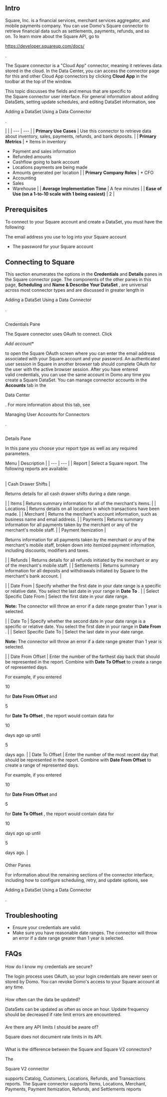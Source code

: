

Intro
-------

Square, Inc. is a financial services, merchant services aggregator, and mobile payments company. You can use Domo's Square connector to retrieve financial data such as settlements, payments, refunds, and so on. To learn more about the Square API, go to

https://developer.squareup.com/docs/

.


 The Square connector is a "Cloud App" connector, meaning it retrieves data stored in the cloud. In the Data Center, you can access the connector page for this and other Cloud App connectors by clicking
 **Cloud App**
 in the toolbar at the top of the window.


 This topic discusses the fields and menus that are specific to the Square connector user interface. For general information about adding DataSets, setting update schedules, and editing DataSet information, see

Adding a DataSet Using a Data Connector

.

  |  |
| --- | --- |
|
**Primary Use Cases**
 |
 Use this connector to retrieve data about inventory, sales, payments, refunds, and bank deposits.
  |
|
**Primary Metrics**
 | * Items in inventory
* Payment and sales information
* Refunded amounts
* Cashflow going to bank account
* Locations payments are being made
* Amounts generated per location
 |
|
**Primary Company Roles**
 | * CFO
* Accounting
* Sales
* Warehouse
 |
|
**Average Implementation Time**
 |
 A few minutes
  |
|
**Ease of Use (on a 1-to-10 scale with 1 being easiest)**
 |
 2
  |

Prerequisites
---------------

To connect to your Square account and create a DataSet, you must have the following:

 The email address you use to log into your Square account
* The password for your Square account

Connecting to Square
----------------------

This section enumerates the options in the
 **Credentials**
 and
 **Details**
 panes in the Square connector page. The components of the other panes in this page,
 **Scheduling**
 and
 **Name & Describe Your DataSet**
 , are universal across most connector types and are discussed in greater length in

Adding a DataSet Using a Data Connector

.

##
 Credentials Pane

The Square connector uses OAuth to connect. Click

*Add account**

to open the Square OAuth screen where you can enter the email address associated with your Square account and your password. An authenticated user session in Square in another browser tab should complete OAuth for the user with the active browser session. After you have entered valid credentials, you can use the same account in Domo any time you create a Square DataSet. You can manage connector accounts in the
 **Accounts**
 tab in the

Data Center

. For more information about this tab, see

Managing User Accounts for Connectors

.

##
 Details Pane

In this pane you choose your report type as well as any required parameters.


 Menu
  |
 Description
  |
| --- | --- |
|
 Report
  |
 Select a Square report. The following reports are available:


|  |  |
| --- | --- |
|
 Cash Drawer Shifts
  |

Returns details for all cash drawer shifts during a date range.

|
|
 Items
  |
 Returns summary information for all of the merchant's items.
  |
|
 Locations
  |
 Returns details on all locations in which transactions have been made.
  |
|
 Merchant
  |
 Returns the merchant's account information, such as business name and email address.
  |
|
 Payments
  |
 Returns summary information for all payments taken by the merchant or any of the merchant's mobile staff.
  |
|
 Payment Itemization
  |

Returns information for all payments taken by the merchant or any of the merchant's mobile staff, broken down into itemized payment information, including discounts, modifiers and taxes.

|
|
 Refunds
  |
 Returns details for all refunds initiated by the merchant or any of the merchant's mobile staff.
  |
|
 Settlements
  |
 Returns summary information for all deposits and withdrawals initiated by Square to the merchant's bank account.
  |

|
|
 Date From
  |
 Specify whether the first date in your date range is a specific or relative date. You select the last date in your range in
 **Date To**
 .
  |
|
 Select Specific Date From
  |
 Select the first date in your date range.


**Note:**
 The connector will throw an error if a date range greater than 1 year is selected.


 |
|
 Date To
  |
 Specify whether the second date in your date range is a specific or relative date. You select the first date in your range in
 **Date From**
 .
  |
|
 Select Specific Date To
  |
 Select the last date in your date range.


**Note:**
 The connector will throw an error if a date range greater than 1 year is selected.


 |
|
 Date From Offset
  |
 Enter the number of the farthest day back that should be represented in the report. Combine with
 **Date To Offset**
 to create a range of represented days.


 For example, if you entered

10

for
 **Date From Offset**
 and

5

for
 **Date To Offset**
 , the report would contain data for

10

days ago up until

5

days ago.
  |
|
 Date To Offset
  |
 Enter the number of the most recent day that should be represented in the report. Combine with
 **Date From Offset**
 to create a range of represented days.


 For example, if you entered

10

for
 **Date From Offset**
 and

5

for
 **Date To Offset**
 , the report would contain data for

10

days ago up until

5

days ago.
  |


###
 Other Panes

For information about the remaining sections of the connector interface, including how to configure scheduling, retry, and update options, see

Adding a DataSet Using a Data Connector

.


 Troubleshooting
-----------------


* Ensure your credentials are valid.
* Make sure you have reasonable date ranges. The connector will throw an error if a date range greater than 1 year is selected.

FAQs
------


####
 How do I know my credentials are secure?

The login process uses OAuth, so your login credentials are never seen or stored by Domo. You can revoke Domo's access to your Square account at any time.

###
 How often can the data be updated?

DataSets can be updated as often as once an hour. Update frequency should be decreased if rate limit errors are encountered.

###
 Are there any API limits I should be aware of?

Square does not document rate limits in its API.

###
 What is the difference between the Square and Square V2 connectors?

The

Square V2 connector

supports Catalog, Customers, Locations, Refunds, and Transactions reports. The Square connector supports Items, Locations, Merchant, Payments, Payment Itemization, Refunds, and Settlements reports

